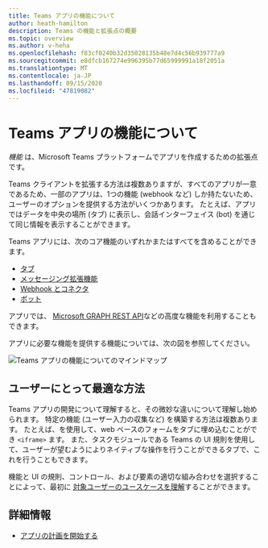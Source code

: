 ```yaml
---
title: Teams アプリの機能について
author: heath-hamilton
description: Teams の機能と拡張点の概要
ms.topic: overview
ms.author: v-heha
ms.openlocfilehash: f83cf0240b32d35028135b48e7d4c56b939777a9
ms.sourcegitcommit: e8dfcb167274e996395b77d65999991a18f2051a
ms.translationtype: MT
ms.contentlocale: ja-JP
ms.lasthandoff: 09/15/2020
ms.locfileid: "47819082"
---
```

# <a name="understanding-teams-app-capabilities"></a>Teams アプリの機能について

*機能* は、Microsoft Teams プラットフォームでアプリを作成するための拡張点です。

Teams クライアントを拡張する方法は複数ありますが、すべてのアプリが一意であるため、一部のアプリは、1つの機能 (webhook など) しか持たないため、ユーザーのオプションを提供する方法がいくつかあります。 たとえば、アプリではデータを中央の場所 (タブ) に表示し、会話インターフェイス (bot) を通じて同じ情報を表示することができます。

Teams アプリには、次のコア機能のいずれかまたはすべてを含めることができます。

* [タブ](../tabs/what-are-tabs.md)
* [メッセージング拡張機能](../messaging-extensions/what-are-messaging-extensions.md)
* [Webhook とコネクタ](../webhooks-and-connectors/what-are-webhooks-and-connectors.md)
* [ボット](../bots/what-are-bots.md)

アプリでは、 [Microsoft GRAPH REST API](../graph-api/rsc/resource-specific-consent.md)などの高度な機能を利用することもできます。

アプリに必要な機能を提供する機能については、次の図を参照してください。

![Teams アプリの機能についてのマインドマップ](doc-links/images/capabilities-overview.png)

## <a name="doing-whats-best-for-your-users"></a>ユーザーにとって最適な方法

Teams アプリの開発について理解すると、その微妙な違いについて理解し始められます。 特定の機能 (ユーザー入力の収集など) を構築する方法は複数あります。 たとえば、を使用して、web ベースのフォームをタブに埋め込むことができ `<iframe>` ます。 また、タスクモジュールである Teams の UI 規則を使用して、ユーザーが望むようによりネイティブな操作を行うことができるタブで、これを行うこともできます。

機能と UI の規則、コントロール、および要素の適切な組み合わせを選択することによって、最初に [対象ユーザーのユースケースを理解](../concepts/design/understand-use-cases.md)することができます。

## <a name="learn-more"></a>詳細情報

* [アプリの計画を開始する](../concepts/extensibility-points.md)
